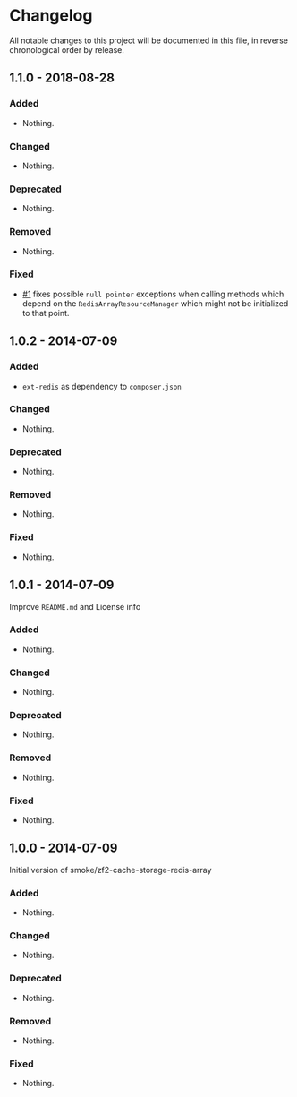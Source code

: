 # Changelog

All notable changes to this project will be documented in this file, in reverse chronological order by release.

## 1.1.0 - 2018-08-28

### Added

- Nothing.

### Changed

- Nothing.

### Deprecated

- Nothing.

### Removed

- Nothing.

### Fixed

- [#1](https://github.com/smoke/zf2-cache-storage-redis-array/pull/1) fixes possible `null pointer` exceptions when calling methods which depend on the `RedisArrayResourceManager` which might not be initialized to that point.  

## 1.0.2 - 2014-07-09

### Added

- `ext-redis` as dependency to `composer.json`

### Changed

- Nothing.

### Deprecated

- Nothing.

### Removed

- Nothing.

### Fixed

- Nothing.

## 1.0.1 - 2014-07-09

Improve `README.md` and License info

### Added

- Nothing.

### Changed

- Nothing.

### Deprecated

- Nothing.

### Removed

- Nothing.

### Fixed

- Nothing.

## 1.0.0 - 2014-07-09

Initial version of smoke/zf2-cache-storage-redis-array

### Added

- Nothing.

### Changed

- Nothing.

### Deprecated

- Nothing.

### Removed

- Nothing.

### Fixed

- Nothing.
